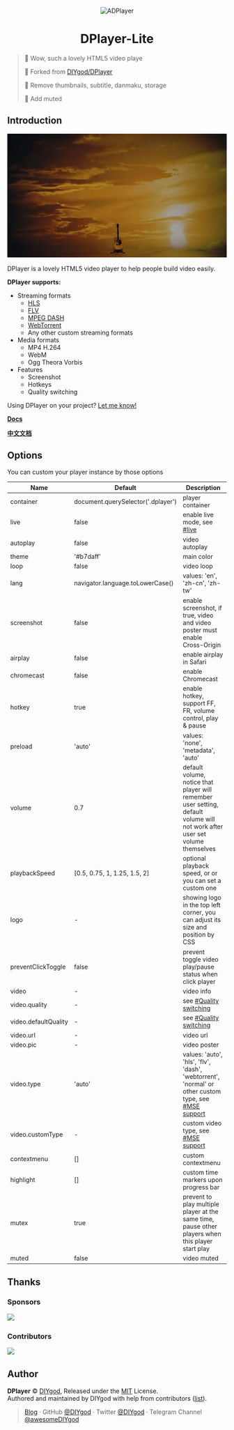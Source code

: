 <p align="center">
<img src="https://i.imgur.com/LnPvZvO.png" alt="ADPlayer" width="100">
</p>
<h1 align="center">DPlayer-Lite</h1>

> 🍭 Wow, such a lovely HTML5 video playe
>
> 🍭 Forked from [DIYgod/DPlayer](https://github.com/DIYgod/DPlayer)
>
> 🍭 Remove thumbnails, subtitle, danmaku, storage
>
> 🍭 Add muted

## Introduction

![image](docs/screenshot.png)

DPlayer is a lovely HTML5 video player to help people build video easily.

**DPlayer supports:**

-   Streaming formats
    -   [HLS](https://github.com/video-dev/hls.js)
    -   [FLV](https://github.com/Bilibili/flv.js)
    -   [MPEG DASH](https://github.com/Dash-Industry-Forum/dash.js)
    -   [WebTorrent](https://github.com/webtorrent/webtorrent)
    -   Any other custom streaming formats
-   Media formats
    -   MP4 H.264
    -   WebM
    -   Ogg Theora Vorbis
-   Features
    -   Screenshot
    -   Hotkeys
    -   Quality switching

Using DPlayer on your project? [Let me know!](https://github.com/DIYgod/DPlayer/issues/31)

**[Docs](https://dplayer.diygod.dev/)**

**[中文文档](https://dplayer.diygod.dev/zh/)**

## Options

You can custom your player instance by those options

| Name                 | Default                            | Description                                                                                                                  |
| -------------------- | ---------------------------------- | ---------------------------------------------------------------------------------------------------------------------------- |
| container            | document.querySelector('.dplayer') | player container                                                                                                             |
| live                 | false                              | enable live mode, see [#live](#live)                                                                                         |
| autoplay             | false                              | video autoplay                                                                                                               |
| theme                | '#b7daff'                          | main color                                                                                                                   |
| loop                 | false                              | video loop                                                                                                                   |
| lang                 | navigator.language.toLowerCase()   | values: 'en', 'zh-cn', 'zh-tw'                                                                                               |
| screenshot           | false                              | enable screenshot, if true, video and video poster must enable Cross-Origin                                                  |
| airplay              | false                              | enable airplay in Safari                                                                                                     |
| chromecast           | false                              | enable Chromecast                                                                                                            |
| hotkey               | true                               | enable hotkey, support FF, FR, volume control, play & pause                                                                  |
| preload              | 'auto'                             | values: 'none', 'metadata', 'auto'                                                                                           |
| volume               | 0.7                                | default volume, notice that player will remember user setting, default volume will not work after user set volume themselves |
| playbackSpeed        | [0.5, 0.75, 1, 1.25, 1.5, 2]       | optional playback speed, or or you can set a custom one                                                                      |
| logo                 | -                                  | showing logo in the top left corner, you can adjust its size and position by CSS                                             |
| preventClickToggle   | false                              | prevent toggle video play/pause status when click player                                                                     |
| video                | -                                  | video info                                                                                                                   |
| video.quality        | -                                  | see [#Quality switching](#quality-switching)                                                                                 |
| video.defaultQuality | -                                  | see [#Quality switching](#quality-switching)                                                                                 |
| video.url            | -                                  | video url                                                                                                                    |
| video.pic            | -                                  | video poster                                                                                                                 |
| video.type           | 'auto'                             | values: 'auto', 'hls', 'flv', 'dash', 'webtorrent', 'normal' or other custom type, see [#MSE support](#mse-support)          |
| video.customType     | -                                  | custom video type, see [#MSE support](#mse-support)                                                                          |
| contextmenu          | []                                 | custom contextmenu                                                                                                           |
| highlight            | []                                 | custom time markers upon progress bar                                                                                        |
| mutex                | true                               | prevent to play multiple player at the same time, pause other players when this player start play                            |
| muted                | false                              | video muted                                                                                                                  |

## Thanks

### Sponsors

<div>
<a href="https://www.dogecloud.com/?ref=dplayer" target="_blank">
    <img height="60px" src="https://i.imgur.com/C2NgugY.png">
</a>
</div>

### Contributors

<a href="https://github.com/MoePlayer/DPlayer/graphs/contributors"><img src="https://opencollective.com/DPlayer/contributors.svg?width=890" /></a>

## Author

**DPlayer** © [DIYgod](https://github.com/DIYgod), Released under the [MIT](./LICENSE) License.<br>
Authored and maintained by DIYgod with help from contributors ([list](https://github.com/DIYgod/DPlayer/contributors)).

> [Blog](https://diygod.me) · GitHub [@DIYgod](https://github.com/DIYgod) · Twitter [@DIYgod](https://twitter.com/DIYgod) · Telegram Channel [@awesomeDIYgod](https://t.me/awesomeDIYgod)
